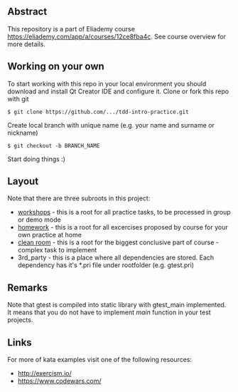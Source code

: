 ## Abstract

This repository is a part of Eliademy course https://eliademy.com/app/a/courses/12ce8fba4c. See course overview for more details.

## Working on your own

To start working with this repo in your local environment you should download and install Qt Creator IDE and configure it.
Clone or fork this repo with git
```
$ git clone https://github.com/.../tdd-intro-practice.git
```

Create local branch with unique name (e.g. your name and surname or nickname)
```
$ git checkout -b BRANCH_NAME
```

Start doing things :)

## Layout

Note that there are three subroots in this project:

- [workshops](https://github.com/.../master/tdd_intro/workshops) - this is a root for all practice tasks, to be processed in group or demo mode
- [homework](https://github.com/.../master/tdd_intro/homework) - this is a root for all excercises proposed by course for your own practice at home
- [clean room](https://github.com/.../master/tdd_intro/cleanroom) - this is a root for the biggest conclusive part of course - complex task to implement
- 3rd_party - this is a place where all dependencies are stored. Each dependency has it's *.pri file under rootfolder (e.g. gtest.pri)

## Remarks

Note that gtest is compiled into static library with gtest_main implemented. It means that you do not have to implement _main_ function in your test projects.

## Links

For more of kata examples visit one of the following resources:

- http://exercism.io/
- https://www.codewars.com/
